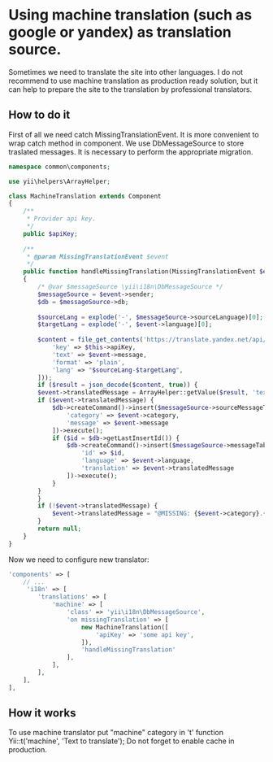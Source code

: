 Using machine translation (such as google or yandex) as translation source.
================================

Sometimes we need to translate the site into other languages.
I do not recommend to use machine translation as production ready solution, but it can help to prepare the site to the translation by professional translators.


## How to do it

First of all we need catch MissingTranslationEvent. It is more convenient to wrap catch method in component.
We use DbMessageSource to store traslated messages. It is necessary to perform the appropriate migration.

```php
namespace common\components;

use yii\helpers\ArrayHelper;

class MachineTranslation extends Component
{
    /**
	 * Provider api key.
	 */
    public $apiKey;
    
    /**
     * @param MissingTranslationEvent $event
     */
    public function handleMissingTranslation(MissingTranslationEvent $event)
    {
        /* @var $messageSource \yii\i18n\DbMessageSource */
        $messageSource = $event->sender;
        $db = $messageSource->db;
		
        $sourceLang = explode('-', $messageSource->sourceLanguage)[0];
        $targetLang = explode('-', $event->language)[0];
        
        $content = file_get_contents('https://translate.yandex.net/api/v1.5/tr.json/translate?' . http_build_query([
            'key' => $this->apiKey,
            'text' => $event->message,
            'format' => 'plain',
            'lang' => "$sourceLang-$targetLang",
        ]));
        if ($result = json_decode($content, true)) {
		$event->translatedMessage = ArrayHelper::getValue($result, 'text.0');
		if ($event->translatedMessage) {
			$db->createCommand()->insert($messageSource->sourceMessageTable, [
				'category' => $event->category, 
				'message' => $event->message            
			])->execute();
			if ($id = $db->getLastInsertId()) {
				$db->createCommand()->insert($messageSource->messageTable, [
					'id' => $id,
					'language' => $event->language,
					'translation' => $event->translatedMessage
				])->execute();
			}
		}
        }
        if (!$event->translatedMessage) {
            $event->translatedMessage = "@MISSING: {$event->category}.{$event->message} FOR LANGUAGE {$event->language} @";
        }
        return null;
    }
}
```

Now we need to configure new translator:

```php
'components' => [
    // ...
     'i18n' => [
		'translations' => [
			'machine' => [
				'class' => 'yii\i18n\DbMessageSource',
				'on missingTranslation' => [
					new MachineTranslation([
						'apiKey' => 'some api key',
					]), 
					'handleMissingTranslation'
				],
			],
		],
	],
],
```

## How it works

To use machine translator put "machine" category in 't' function Yii::t('machine', 'Text to translate');
Do not forget to enable cache in production.
